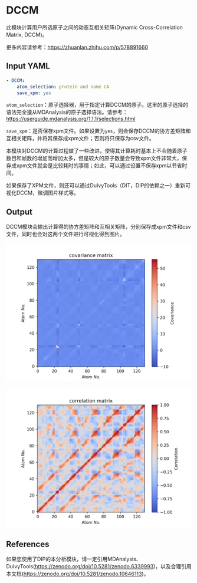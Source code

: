 # DCCM

此模块计算用户所选原子之间的动态互相关矩阵(Dynamic Cross-Correlation Matrix, DCCM)。

更多内容请参考：https://zhuanlan.zhihu.com/p/578891660

## Input YAML

```yaml
- DCCM:
    atom_selection: protein and name CA
    save_xpm: yes
```

`atom_selection`：原子选择器，用于指定计算DCCM的原子。这里的原子选择的语法完全遵从MDAnalysis的原子选择语法。请参考：https://userguide.mdanalysis.org/1.1.1/selections.html

`save_xpm`：是否保存xpm文件。如果设置为`yes`，则会保存DCCM的协方差矩阵和互相关矩阵，并将其保存成xpm文件；否则将只保存为csv文件。

本模块对DCCM的计算过程做了一些改进，使得其计算耗时基本上不会随着原子数目和帧数的增加而增加太多，但是较大的原子数量会导致xpm文件非常大，保存成xpm文件就会是比较耗时的事情；如此，可以通过设置不保存xpm以节省时间。

如果保存了XPM文件，则还可以通过DuIvyTools（DIT，DIP的依赖之一）重新可视化DCCM，微调图片样式等。

## Output

DCCM模块会输出计算得的协方差矩阵和互相关矩阵，分别保存成xpm文件和csv文件，同时也会对这两个文件进行可视化得到图片。

![DCCM_covariance](static/DCCM_covariance_matrix.png)

![DCCM](static/DCCM_correlation_matrix.png)

## References

如果您使用了DIP的本分析模块，请一定引用MDAnalysis、DuIvyTools(https://zenodo.org/doi/10.5281/zenodo.6339993)，以及合理引用本文档(https://zenodo.org/doi/10.5281/zenodo.10646113)。
